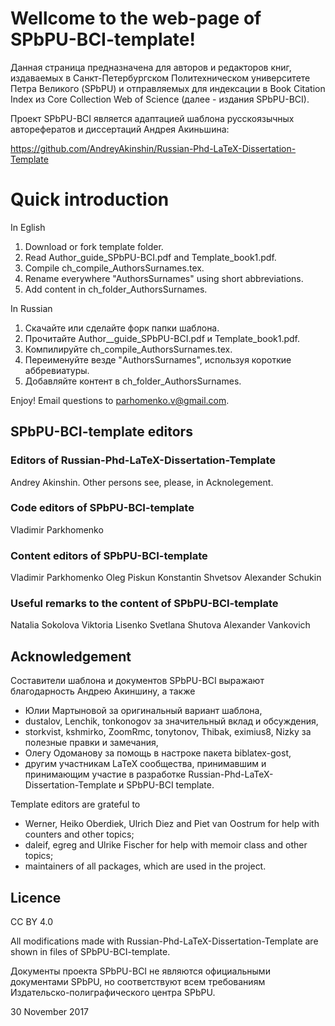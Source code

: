 ﻿# Wellcome to the web-page of SPbPU-BCI-template!


Данная страница предназначена для авторов и редакторов книг, издаваемых в Санкт-Петербургском Политехническом университете Петра Великого (SPbPU) и отправляемых для индексации в Book Citation Index из Core Collection Web of Science (далее - издания SPbPU-BCI). 

Проект SPbPU-BCI является адаптацией шаблона русскоязычных авторефератов и диссертаций Андрея Акиньшина:

https://github.com/AndreyAkinshin/Russian-Phd-LaTeX-Dissertation-Template


# Quick introduction

In Eglish

1. Download or fork template folder.
2. Read Author_guide_SPbPU-BCI.pdf and Template_book1.pdf.
3. Compile ch_compile_AuthorsSurnames.tex.
4. Rename everywhere "AuthorsSurnames" using short abbreviations.
5. Add content in ch_folder_AuthorsSurnames.   

In Russian

1. Скачайте или сделайте форк папки шаблона.
2. Прочитайте Author__guide_SPbPU-BCI.pdf и Template_book1.pdf.
3. Компилируйте ch_compile_AuthorsSurnames.tex.
4. Переименуйте везде "AuthorsSurnames", используя короткие аббревиатуры.
5. Добавляйте контент в ch_folder_AuthorsSurnames.  

Enjoy! Email questions to parhomenko.v@gmail.com.


## SPbPU-BCI-template editors 

### Editors of Russian-Phd-LaTeX-Dissertation-Template

Andrey Akinshin. 
Other persons see, please, in Acknolegement.

### Code editors of SPbPU-BCI-template

Vladimir Parkhomenko


### Content editors of SPbPU-BCI-template

Vladimir Parkhomenko
Oleg Piskun
Konstantin Shvetsov
Alexander Schukin

### Useful remarks to the content of SPbPU-BCI-template

Natalia Sokolova
Viktoria Lisenko
Svetlana Shutova
Alexander Vankovich


## Acknowledgement


Составители шаблона и документов SPbPU-BCI выражают благодарность Андрею Акиншину, а также

- Юлии Мартыновой за оригинальный вариант шаблона,
- dustalov, Lenchik, tonkonogov за значительный вклад и обсуждения,
- storkvist, kshmirko, ZoomRmc, tonytonov, Thibak, eximius8, Nizky за полезные правки и замечания,
- Олегу Одоманову за помощь в настроке пакета biblatex-gost,
- другим участникам LaTeX сообщества, принимавшим и принимающим участие в разработке Russian-Phd-LaTeX-Dissertation-Template и SPbPU-BCI template.

Template editors are grateful to

- Werner, Heiko Oberdiek, Ulrich Diez and Piet van Oostrum for help with counters and other topics;
- daleif, egreg and Ulrike Fischer for help with memoir class and other topics;
- maintainers of all packages, which are used in the project.
 

## Licence

CC BY 4.0

All modifications made with Russian-Phd-LaTeX-Dissertation-Template are shown in files of SPbPU-BCI-template.


Документы проекта SPbPU-BCI не являются официальными документами SPbPU, но соответствуют всем требованиям Издательско-полиграфического центра SPbPU. 

30 November 2017